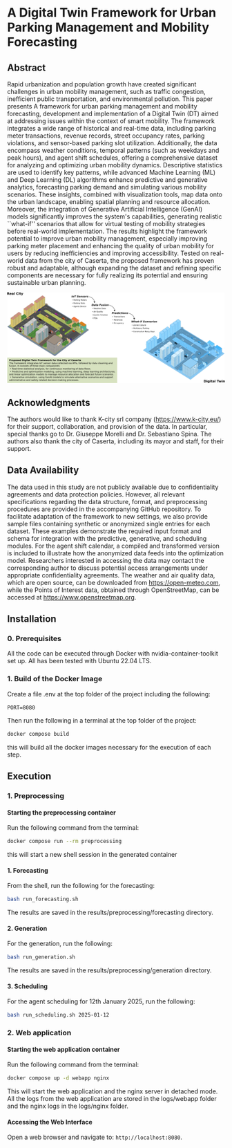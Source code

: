 # A Digital Twin Framework for Urban Parking Management and Mobility Forecasting

## Abstract
Rapid urbanization and population growth have created significant challenges in urban mobility management, such as traffic congestion, inefficient public transportation, and environmental pollution. This paper presents A framework for urban parking management and mobility forecasting, development and implementation of a Digital Twin (DT) aimed at addressing issues within the context of smart mobility. The framework integrates a wide range of historical and real-time data, including parking meter transactions, revenue records, street occupancy rates, parking violations, and sensor-based parking slot utilization. Additionally, the data encompass weather conditions, temporal patterns (such as weekdays and peak hours), and agent shift schedules, offering a comprehensive dataset for analyzing and optimizing urban mobility dynamics. Descriptive statistics are used to identify key patterns, while advanced Machine Learning (ML) and Deep Learning (DL) algorithms enhance predictive and generative analytics, forecasting parking demand and simulating various mobility scenarios. These insights, combined with visualization tools, map data onto the urban landscape, enabling spatial planning and resource allocation. Moreover, the integration of Generative Artificial Intelligence (GenAI) models significantly improves the system's capabilities, generating realistic ``what-if'' scenarios that allow for virtual testing of mobility strategies before real-world implementation.
The results highlight the framework potential to improve urban mobility management, especially improving parking meter placement and enhancing the quality of urban mobility for users by reducing inefficiencies and improving accessibility. Tested on real-world data from the city of Caserta, the proposed framework has proven robust and adaptable, although expanding the dataset and refining specific components are necessary for fully realizing its potential and ensuring sustainable urban planning.


![Alt text](DT.png)




## Acknowledgments
The authors would like to thank K-city srl company (https://www.k-city.eu/) for their support, collaboration, and provision of the data. In particular, special thanks go to Dr. Giuseppe Morelli and Dr. Sebastiano Spina. The authors also thank the city of Caserta, including its mayor and staff, for their support.



## Data Availability
The data used in this study are not publicly available due to confidentiality agreements and data protection policies. However, all relevant specifications regarding the data structure, format, and preprocessing procedures are provided in the accompanying GitHub repository. 
To facilitate adaptation of the framework to new settings, we also provide sample files containing synthetic or anonymized single entries for each dataset. These examples demonstrate the required input format and schema for integration with the predictive, generative, and scheduling modules. For the agent shift calendar, a compiled and transformed version is included to illustrate how the anonymized data feeds into the optimization model.
Researchers interested in accessing the data may contact the corresponding author to discuss potential access arrangements under appropriate confidentiality agreements.
The weather and air quality data, which are open source, can be downloaded from https://open-meteo.com, while the Points of Interest data, obtained through OpenStreetMap, can be accessed at https://www.openstreetmap.org.


## Installation

### 0. Prerequisites
All the code can be executed through Docker with nvidia-container-toolkit set up. All has been tested with Ubuntu 22.04 LTS.

### 1. Build of the Docker Image
Create a file .env at the top folder of the project including the following:

```
PORT=8080
```

Then run the following in a terminal at the top folder of the project:

```sh
docker compose build
```

this will build all the docker images necessary for the execution of each step.

## Execution
### 1. Preprocessing
#### Starting the preprocessing container

Run the following command from the terminal:

```sh
docker compose run --rm preprocessing
```

this will start a new shell session in the generated container

#### 1. Forecasting

From the shell, run the following for the forecasting:

```sh
bash run_forecasting.sh
```

The results are saved in the results/preprocessing/forecasting directory.

#### 2. Generation
For the generation, run the following:

```sh
bash run_generation.sh
```

The results are saved in the results/preprocessing/generation directory.

#### 3. Scheduling
For the agent scheduling for 12th January 2025, run the following:

```sh
bash run_scheduling.sh 2025-01-12
```

### 2. Web application
#### Starting the web application container

Run the following command from the terminal:

```sh
docker compose up -d webapp nginx
```

This will start the web application and the nginx server in detached mode. All the logs from the web application are stored in the logs/webapp folder and the nginx logs in the logs/nginx folder.

#### Accessing the Web Interface
Open a web browser and navigate to: `http://localhost:8080`.
